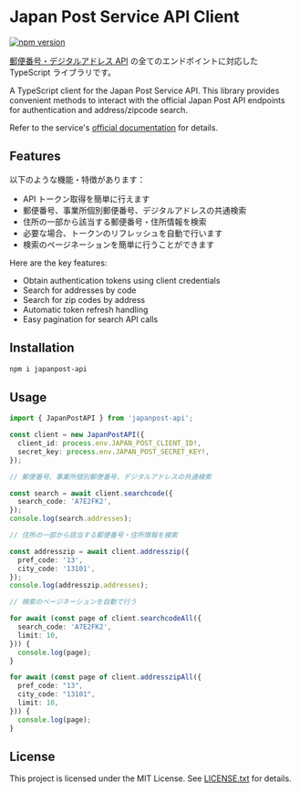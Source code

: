 # Japan Post Service API Client

[![npm version](https://badge.fury.io/js/japanpost-api.svg)](https://badge.fury.io/js/japanpost-api)

[郵便番号・デジタルアドレス API](https://lp-api.da.pf.japanpost.jp/) の全てのエンドポイントに対応した TypeScript ライブラリです。

A TypeScript client for the Japan Post Service API. This library provides convenient methods to interact with the official Japan Post API endpoints for authentication and address/zipcode search.

Refer to the service's [official documentation](https://lp-api.da.pf.japanpost.jp/) for details.

## Features

以下のような機能・特徴があります：

- API トークン取得を簡単に行えます
- 郵便番号、事業所個別郵便番号、デジタルアドレスの共通検索
- 住所の一部から該当する郵便番号・住所情報を検索
- 必要な場合、トークンのリフレッシュを自動で行います
- 検索のページネーションを簡単に行うことができます

Here are the key features:

- Obtain authentication tokens using client credentials
- Search for addresses by code
- Search for zip codes by address
- Automatic token refresh handling
- Easy pagination for search API calls

## Installation

```bash
npm i japanpost-api
```

## Usage

```typescript
import { JapanPostAPI } from 'japanpost-api';

const client = new JapanPostAPI({
  client_id: process.env.JAPAN_POST_CLIENT_ID!,
  secret_key: process.env.JAPAN_POST_SECRET_KEY!,
});

// 郵便番号、事業所個別郵便番号、デジタルアドレスの共通検索

const search = await client.searchcode({
  search_code: 'A7E2FK2',
});
console.log(search.addresses);

// 住所の一部から該当する郵便番号・住所情報を検索

const addresszip = await client.addresszip({
  pref_code: '13',
  city_code: '13101',
});
console.log(addresszip.addresses);

// 検索のページネーションを自動で行う

for await (const page of client.searchcodeAll({
  search_code: 'A7E2FK2',
  limit: 10,
})) {
  console.log(page);
}

for await (const page of client.addresszipAll({
  pref_code: "13",
  city_code: "13101",
  limit: 10,
})) {
  console.log(page);
}
```

## License

This project is licensed under the MIT License. See [LICENSE.txt](LICENSE.txt) for details.

